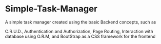 # Simple-Task-Manager
A simple task manager created using the basic Backend concepts, such as 

C.R.U.D., 
Authentication and Authorization,
Page Routing,
Interaction with database using O.R.M,
and BootStrap as a CSS framework for the frontend
